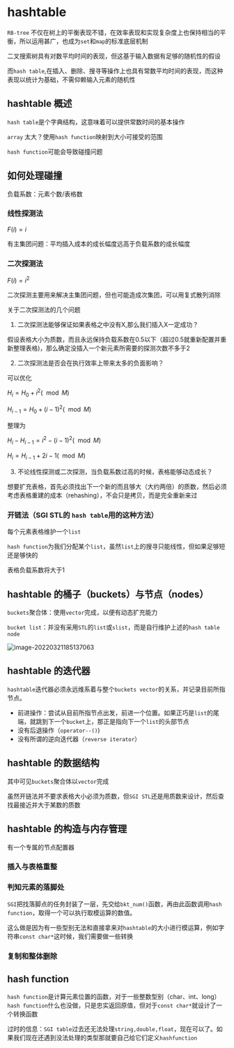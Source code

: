 # hashtable

`RB-tree` 不仅在树上的平衡表现不错，在效率表现和实现复杂度上也保持相当的平衡，所以运用甚广，也成为`set`和`map`的标准底层机制

二叉搜索树具有对数平均时间的表现，但这基于输入数据有足够的随机性的假设

而`hash table`,在插入、删除、搜寻等操作上也具有常数平均时间的表现，而这种表现以统计为基础，不需仰赖输入元素的随机性

## hashtable 概述

`hash table`是个字典结构，这意味着可以提供常数时间的基本操作

`array` 太大？使用`hash function`映射到大小可接受的范围

`hash function`可能会导致碰撞问题

## 如何处理碰撞

负载系数：元素个数/表格数

### 线性探测法

$F(i)=i$

有主集团问题：平均插入成本的成长幅度远高于负载系数的成长幅度

### 二次探测法

$F(i)=i^2$

二次探测主要用来解决主集团问题，但也可能造成次集团，可以用复式散列消除

关于二次探测法的几个问题	

1. 二次探测法能够保证如果表格之中没有X,那么我们插入X一定成功？

假设表格大小为质数，而且永远保持负载系数在$0.5$以下（超过$0.5$就重新配置并重新整理表格)，那么确定没插入一个新元素所需要的探测次数不多于2

2. 二次探测法是否会在执行效率上带来太多的负面影响？

可以优化

$H_i=H_0+i^2(\mod M)$

$H_{i-1}=H_0+{(i-1)}^2(\mod M)$

整理为

$H_i-H_{i-1} = i^2-{(i-1)}^2(\mod M)$

$H_i=H_{i-1} +2i-1(\mod M)$

3. 不论线性探测或二次探测，当负载系数过高的时候，表格能够动态成长？

想要扩充表格，首先必须找出下一个新的而且够大（大约两倍）的质数，然后必须考虑表格重建的成本（rehashing），不会只是拷贝，而是完全重新来过



### 开链法（SGI STL的 `hash table`用的这种方法）

每个元素表格维护一个`list`

`hash function`为我们分配某个`list`，虽然`list`上的搜寻只能线性，但如果足够短还是够快的

表格负载系数将大于1



## hashtable 的桶子（buckets）与节点（nodes）

`buckets`聚合体：使用`vector`完成，以便有动态扩充能力

`bucket list`：并没有采用`STL`的`list`或`slist`，而是自行维护上述的`hash table node`

![image-20220321185137063](https://s2.loli.net/2022/03/21/jLXM5Jzyo9fgqKG.png)



## hashtable 的迭代器

`hashtable`迭代器必须永远维系着与整个`buckets vector`的关系，并记录目前所指节点。

* 前进操作：尝试从目前所指节点出发，前进一个位置。如果正巧是`list`的尾端，就跳到下一个`bucket`上，那正是指向下一个`list`的头部节点
* 没有后退操作（`operator--()`)
* 没有所谓的逆向迭代器（`reverse iterator`）



## hashtable 的数据结构

其中可见`buckets`聚合体以`vector`完成

虽然开链法并不要求表格大小必须为质数，但`SGI STL`还是用质数来设计，然后查找最接近并大于某数的质数



## hashtable 的构造与内存管理

有一个专属的节点配置器

### 插入与表格重整



### 判知元素的落脚处

`SGI`把找落脚点的任务封装了一层，先交给`bkt_num()`函数，再由此函数调用`hash function`，取得一个可以执行取模运算的数值。

这么做是因为有一些型别无法和直接拿来对`hashtable`的大小进行模运算，例如字符串`const char*`这时候，我们需要做一些转换

### 复制和整体删除



## hash function

`hash function`是计算元素位置的函数，对于一些整数型别（char、int、long）`hash function`什么也没做，只是忠实返回原值，但对于`const char*`就设计了一个转换函数

过时的信息：`SGI table`过去还无法处理`string,double,float`，现在可以了。如果我们现在还遇到没法处理的类型那就要自己给它们定义`hashfunction`